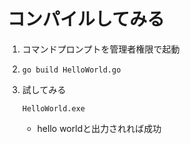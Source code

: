# コンパイルしてみる

1. コマンドプロンプトを管理者権限で起動

2. ```
   go build HelloWorld.go
   ```

3. 試してみる

   ```
   HelloWorld.exe
   ```

   - hello worldと出力されれば成功
